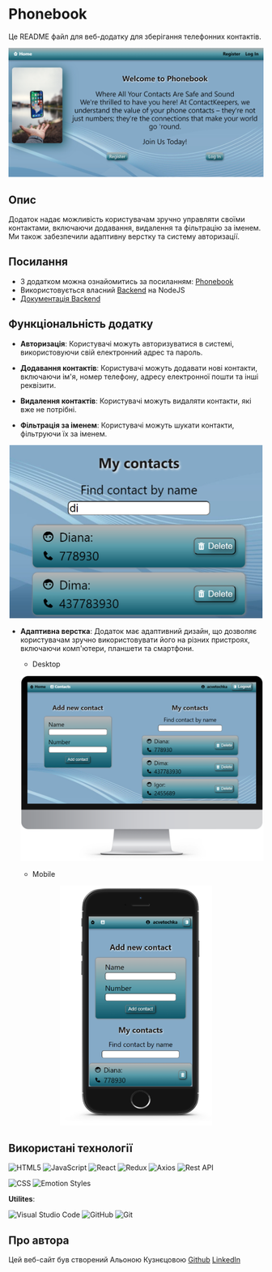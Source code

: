 # Phonebook

Це README файл для веб-додатку для зберігання телефонних контактів. 

![Home Page of Phonebook](./assets/home-phonebook.png)

## Опис 

Додаток надає можливість користувачам зручно управляти своїми контактами, включаючи додавання, видалення та фільтрацію за іменем. Ми також забезпечили адаптивну верстку та систему авторизації.

## Посилання

- З додатком можна ознайомитись за посиланням:  [Phonebook](https://acvetochka.github.io/Phonebook)
- Використовується власний [Backend](https://github.com/acvetochka/contacts-api) на NodeJS
- [Документація Backend](https://api.kuznietsova.org/api-docs/)

## Функціональність додатку

- **Авторизація**: Користувачі можуть авторизуватися в системі, використовуючи свій електронний адрес та пароль.

- **Додавання контактів**: Користувачі можуть додавати нові контакти, включаючи ім'я, номер телефону, адресу електронної пошти та інші реквізити.

- **Видалення контактів**: Користувачі можуть видаляти контакти, які вже не потрібні.

- **Фільтрація за іменем**: Користувачі можуть шукати контакти, фільтруючи їх за іменем.

<div align="center">
     <img src="./assets/filter-phonebook.png" width="500">
</div>
<!-- ![Filter](./assets/filter-phonebook.png) -->

- **Адаптивна верстка**: Додаток має адаптивний дизайн, що дозволяє користувачам зручно використовувати його на різних пристроях, включаючи комп'ютери, планшети та смартфони.

  - Desktop
    
  ![Desktop](./assets/desktop.png)

  - Mobile

<div align="center">
  <img src="./assets/mobile.png" width="300">
</div>
<!-- ![Mobile](./assets/mobile-phonebook.png) -->

## Використані технології

  ![HTML5](https://img.shields.io/badge/html5-%23E34F26.svg?style=for-the-badge&logo=html5&logoColor=white)
  ![JavaScript](https://img.shields.io/badge/javascript-%23323330.svg?style=for-the-badge&logo=javascript&logoColor=%23F7DF1E)
  ![React](https://img.shields.io/badge/react-%2320232a.svg?style=for-the-badge&logo=react&logoColor=%2361DAFB)
  ![Redux](https://img.shields.io/badge/redux-%23593d88.svg?style=for-the-badge&logo=redux&logoColor=white)
  ![Axios](https://img.shields.io/badge/Axios-5A29E4?style=for-the-badge&logo=axios&logoColor=white)
  ![Rest API](https://img.shields.io/badge/Rest_API-gray?style=for-the-badge)

  ![CSS](https://img.shields.io/badge/CSS3-1572B6?style=for-the-badge&logo=css3&logoColor=white)
  ![Emotion Styles](https://img.shields.io/badge/Emotion-D26AC2?style=for-the-badge)

 **Utilites**:

   ![Visual Studio Code](https://img.shields.io/badge/Visual%20Studio%20Code-0078d7.svg?style=for-the-badge&logo=visual-studio-code&logoColor=white)
   ![GitHub](https://img.shields.io/badge/github-%23121011.svg?style=for-the-badge&logo=github&logoColor=white)
   ![Git](https://img.shields.io/badge/git-%23F05033.svg?style=for-the-badge&logo=git&logoColor=white)


## Про автора
Цей веб-сайт був створений Альоною Кузнєцовою
[Github](https://github.com/acvetochka)
[LinkedIn](https://www.linkedin.com/in/alona-kuznietsova/)
